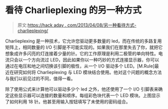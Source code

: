 # 看待 Charlieplexing 的另一种方式

> 原文:[https://hack aday . com/2013/04/08/另一种看待方式-charlieplexing/](https://hackaday.com/2013/04/08/another-way-to-look-at-charlieplexing/)

Charlieplexing 是一种技术，它允许您驱动更多数量的 led，而在传统的多路复用矩阵上，相同数量的 I/O 引脚是不可能实现的。如果我们在那里失去了你，就把它想象成许多闪亮的灯连接着少量的针。它的工作原理是利用二极管的单向特性。电流只会以一个方向流过 LED，因此如果你以一种巧妙的方式连接显示器，你可以通过在电压和地之间切换该引脚的极性，从一个 I/O 驱动多个 LED。[M.Rule]最近在研究如何将 Charlieplexing 与 LED 模块结合使用。他对这个问题的概念方法与我们以前见过的不同，值得一看。

除了使用公式来计算他可以驱动多少个 led 之外，他还使用了一个 I/O 引脚表来确定这些显示器可以连接的数量和顺序。每组彩色块代表一个 LED 模块。上图显示了如何利用 18 针。他甚至用输入按钮填写了未使用的密码组合。